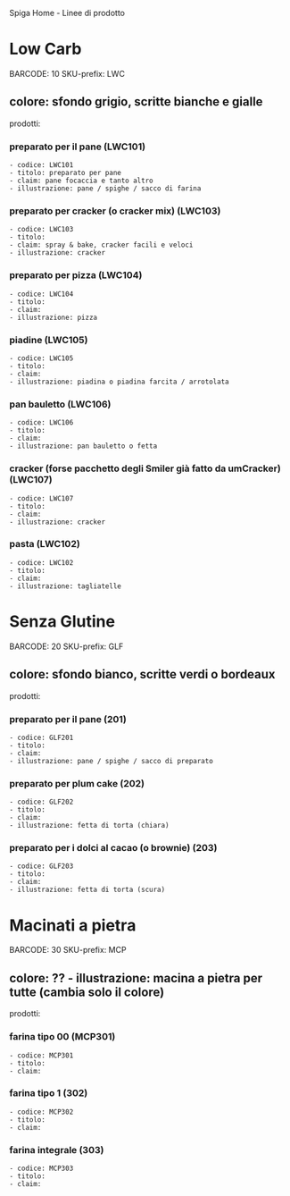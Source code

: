 

Spiga Home - Linee di prodotto 

# Low Carb 
BARCODE: 10
SKU-prefix: LWC
## colore: sfondo grigio, scritte bianche e gialle
prodotti: 
### preparato per il pane (LWC101)
	- codice: LWC101
	- titolo: preparato per pane
	- claim: pane focaccia e tanto altro
	- illustrazione: pane / spighe / sacco di farina
### preparato per cracker (o cracker mix) (LWC103)
	- codice: LWC103
	- titolo: 
	- claim: spray & bake, cracker facili e veloci
	- illustrazione: cracker 
### preparato per pizza (LWC104)
	- codice: LWC104
	- titolo: 
	- claim: 
	- illustrazione: pizza 
### piadine (LWC105)
	- codice: LWC105
	- titolo: 
	- claim: 
	- illustrazione: piadina o piadina farcita / arrotolata 
### pan bauletto (LWC106)
	- codice: LWC106
	- titolo: 
	- claim: 
	- illustrazione: pan bauletto o fetta 
### cracker  (forse pacchetto degli Smiler già fatto da umCracker)(LWC107)
	- codice: LWC107
	- titolo: 
	- claim: 
	- illustrazione: cracker
### pasta (LWC102)
	- codice: LWC102
	- titolo: 
	- claim: 
	- illustrazione: tagliatelle

# Senza Glutine
BARCODE: 20
SKU-prefix: GLF
## colore: sfondo bianco, scritte verdi o bordeaux
prodotti:
### preparato per il pane (201)
	- codice: GLF201
	- titolo:
	- claim: 
	- illustrazione: pane / spighe / sacco di preparato
###  preparato per plum cake (202)
	- codice: GLF202
	- titolo:
	- claim:  
	- illustrazione: fetta di torta (chiara)
###  preparato per i dolci al cacao (o brownie) (203)
	- codice: GLF203
	- titolo:
	- claim: 
	- illustrazione: fetta di torta (scura)

# Macinati a pietra
BARCODE: 30
SKU-prefix: MCP
## colore: ?? - illustrazione: macina a pietra per tutte (cambia solo il colore)
prodotti: 
###  farina tipo 00 (MCP301)
	- codice: MCP301
	- titolo:
	- claim: 
###  farina tipo 1 (302)
	- codice: MCP302
	- titolo:
	- claim: 
###  farina integrale (303)
	- codice: MCP303
	- titolo:
	- claim: 
	


